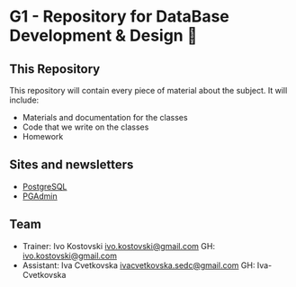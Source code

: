 # G1 - Repository for DataBase Development & Design 🚀

## This Repository

This repository will contain every piece of material about the subject. It will include:

- Materials and documentation for the classes
- Code that we write on the classes
- Homework

## Sites and newsletters

- [PostgreSQL](https://www.postgresql.org/)
- [PGAdmin](https://www.pgadmin.org/)

## Team

- Trainer: Ivo Kostovski ivo.kostovski@gmail.com GH: ivo.kostovski@gmail.com
- Assistant: Iva Cvetkovska ivacvetkovska.sedc@gmail.com GH: Iva-Cvetkovska
